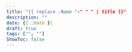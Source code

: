 ```yaml
---
title: "{{ replace .Name "-" " " | title }}"
description: ""
date: {{ .Date }}
draft: true
tags: ["", ""]
ShowToc: false
---
```


